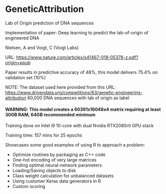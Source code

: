 # GeneticAttribution
Lab of Origin prediction of DNA sequences

Implementation of paper: Deep learning to predict the lab-of-origin of engineered DNA

Nielsen, A and Voigt, C (Voigt Labs)

URL: https://www.nature.com/articles/s41467-018-05378-z.pdf?origin=ppub

Paper results in predictive accuracy of 48%, this model delivers 75.4% on validation set (10%)


NOTE: The dataset used here provided from this URL:
https://www.drivendata.org/competitions/63/genetic-engineering-attribution
60,000 DNA sequences with lab of origin as label


#### WARNING: This model creates a 60391x16048x4 matrix requiring at least 30GB RAM, 64GB recommended minimum
Training done on Intel i9 10-core with dual Nvidia RTX2080rti GPU stack

Training time: 157 mins for 25 epochs


Showcases some good examples of using R to approach a problem:
- Optimize routines by packaging as C++ code
- One-hot encoding of very large matrices
- Finding optimal neural-network parameters
- Loading/Saving objects to disk
- Class weight calculation for unbalanced datasets
- Using customer Keras data generators in R
- Custom scoring
